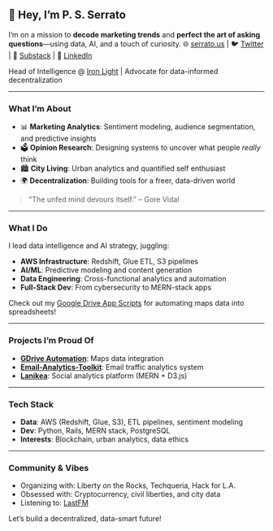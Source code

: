 ## 👋 Hey, I’m P. S. Serrato
I’m on a mission to **decode marketing trends** and **perfect the art of asking questions**—using data, AI, and a touch of curiosity.
🌐 [serrato.us](https://serrato.us) | 🐦 [Twitter](https://twitter.com/yourhandle) | 📝 [Substack](https://yoursubstack) | 💼 [LinkedIn](https://linkedin.com/in/yourprofile)

Head of Intelligence @ [Iron Light](https://ironlight.com) | Advocate for data-informed decentralization

---

### What I’m About
- 📊 **Marketing Analytics**: Sentiment modeling, audience segmentation, and predictive insights
- 🗳️ **Opinion Research**: Designing systems to uncover what people *really* think
- 🏙️ **City Living**: Urban analytics and quantified self enthusiast
- 🌍 **Decentralization**: Building tools for a freer, data-driven world

> "The unfed mind devours itself." – Gore Vidal

---

### What I Do
I lead data intelligence and AI strategy, juggling:
- **AWS Infrastructure**: Redshift, Glue ETL, S3 pipelines
- **AI/ML**: Predictive modeling and content generation
- **Data Engineering**: Cross-functional analytics and automation
- **Full-Stack Dev**: From cybersecurity to MERN-stack apps

Check out my [Google Drive App Scripts](https://github.com/sserrato/gdrive) for automating maps data into spreadsheets!

---

### Projects I’m Proud Of
- **[GDrive Automation](https://github.com/sserrato/gdrive)**: Maps data integration
- **[Email-Analytics-Toolkit](https://github.com/sserrato/survey-toolkit)**: Email traffic analytics system
- **[Lanikea](https://github.com/sserrato/lanikea)**: Social analytics platform (MERN + D3.js)



---

### Tech Stack
- **Data**: AWS (Redshift, Glue, S3), ETL pipelines, sentiment modeling
- **Dev**: Python, Rails, MERN stack, PostgreSQL
- **Interests**: Blockchain, urban analytics, data ethics


---

### Community & Vibes
- Organizing with: Liberty on the Rocks, Techqueria, Hack for L.A.
- Obsessed with: Cryptocurrency, civil liberties, and city data
- Listening to: [LastFM](https://www.last.fm/user/psergio)

Let’s build a decentralized, data-smart future!
